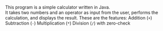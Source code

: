 This program is a simple calculator written in Java.  
It takes two numbers and an operator as input from the user, performs the calculation, and displays the result.
 These are the features:
Addition (`+`)
Subtraction (`-`)
Multiplication (`*`)
Division (`/`) with zero-check

